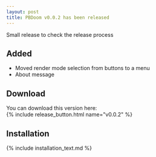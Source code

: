 ```yaml
---
layout: post
title: PBDoom v0.0.2 has been released
---
```

Small release to check the release process

## Added

- Moved render mode selection from buttons to a menu
- About message

<!-- excerpt -->

## Download
You can download this version here:<br>{% include release_button.html
  name="v0.0.2"
%}


## Installation
{% include installation_text.md %}

